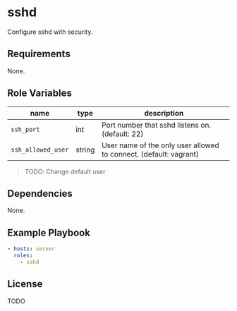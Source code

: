 # sshd
Configure sshd with security.

## Requirements
None.

## Role Variables
| name               | type   | description                                                        |
|--------------------|--------|--------------------------------------------------------------------|
| `ssh_port`         | int    | Port number that sshd listens on. (default: 22)                    |
| `ssh_allowed_user` | string | User name of the only user allowed to connect.  (default: vagrant) |

> TODO: Change default user

## Dependencies
None.

## Example Playbook
```yaml
- hosts: server
  roles:
    - sshd
```

## License
TODO
